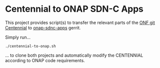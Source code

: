 # Centennial to ONAP SDN-C Apps

This project provides script(s) to transfer the relevant parts of the [ONF git Centennial](https://github.com/OpenNetworkingFoundation/CENTENNIAL) to [onap-sdnc-apps](https://gerrit.onap.org/r/#/admin/projects/sdnc/apps) gerrit.

Simply run...

```
./centennial-to-onap.sh
```

... to clone both projects and automatically modify the CENTENNIAL according to ONAP code requirements.
